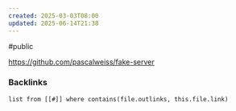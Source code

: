 ```yaml
---
created: 2025-03-03T08:00
updated: 2025-06-14T21:38
---
```

#public

https://github.com/pascalweiss/fake-server

### Backlinks
```dataview 
list from [[#]] where contains(file.outlinks, this.file.link)
```

